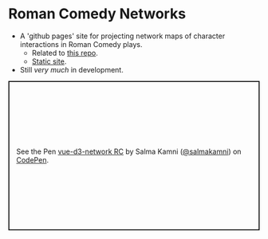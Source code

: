 # Roman Comedy Networks

* A 'github pages' site for projecting network maps of character interactions in Roman Comedy
  plays.
    - Related to [this repo](https://github.com/ancient-drama-SNA/Roman_Comedy-SNA).
    - [Static site](https://ancient-drama-sna.github.io/Roman_comedy_networks/).
* Still *very much* in development.

<p class="codepen" data-height="300" data-default-tab="html,result" data-slug-hash="QWvzXQW" data-user="salmakamni" style="height: 300px; box-sizing: border-box; display: flex; align-items: center; justify-content: center; border: 2px solid; margin: 1em 0; padding: 1em;">
  <span>See the Pen <a href="https://codepen.io/salmakamni/pen/QWvzXQW">
  vue-d3-network RC</a> by Salma Kamni (<a href="https://codepen.io/salmakamni">@salmakamni</a>)
  on <a href="https://codepen.io">CodePen</a>.</span>
</p>

